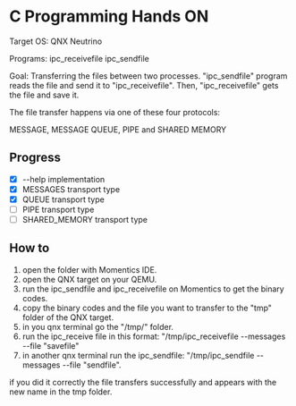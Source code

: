 # C Programming Hands ON

Target OS: QNX Neutrino

Programs: ipc_receivefile ipc_sendfile 

Goal: Transferring  the files between two processes. "ipc_sendfile" program reads the file and send it to "ipc_receivefile". Then, "ipc_receivefile" gets the file and save it.

The file transfer happens via one of these four protocols:

MESSAGE, MESSAGE QUEUE, PIPE and SHARED MEMORY

## Progress

- [x] --help implementation
- [x] MESSAGES transport type
- [x] QUEUE transport type
- [ ] PIPE transport type
- [ ] SHARED_MEMORY transport type

## How to

1. open the folder with Momentics IDE.
2. open the QNX target on your QEMU.
3. run the ipc_sendfile and ipc_receivefile on Momentics to get the binary codes.
4. copy the binary codes and the file you want to transfer to the "tmp" folder of the QNX target.
5. in you qnx terminal go the "/tmp/" folder.
6. run the ipc_receive file in this format:
"/tmp/ipc_receivefile --messages --file "savefile"
7. in another qnx terminal run the ipc_sendfile:
"/tmp/ipc_sendfile --messages --file "sendfile".

if you did it correctly the file transfers successfully and appears with the new name in the tmp folder.



